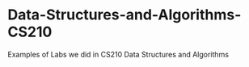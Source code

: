# Data-Structures-and-Algorithms-CS210
Examples of Labs we did in CS210 Data Structures and Algorithms
